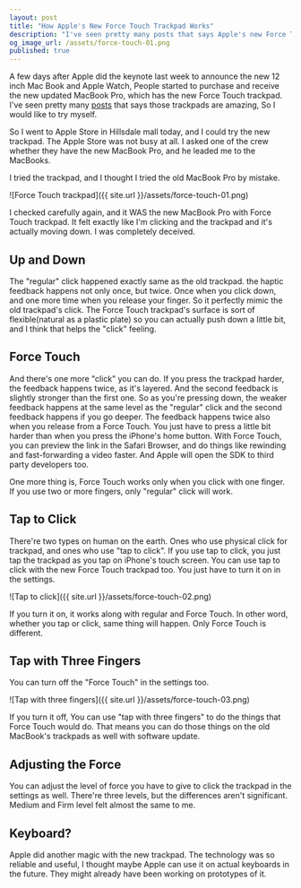 ```yaml
---
layout: post
title: "How Apple's New Force Touch Trackpad Works"
description: "I've seen pretty many posts that says Apple's new Force Touch trackpads are amazing, So I would like to try myself."
og_image_url: /assets/force-touch-01.png
published: true
---
```


A few days after Apple did the keynote last week to announce the new 12 inch Mac Book and Apple Watch, People started to purchase and receive the new updated MacBook Pro, which has the new Force Touch trackpad. I've seen pretty many [posts](http://www.theverge.com/2015/3/13/8210599/macbook-pro-new-force-touch-trackpad-hands-on-video) that says those trackpads are amazing, So I would like to try myself.

So I went to Apple Store in Hillsdale mall today, and I could try the new trackpad. The Apple Store was not busy at all. I asked one of the crew whether they have the new MacBook Pro, and he leaded me to the MacBooks.

I tried the trackpad, and I thought I tried the old MacBook Pro by mistake.

![Force Touch trackpad]({{ site.url }}/assets/force-touch-01.png)

I checked carefully again, and it WAS the new MacBook Pro with Force Touch trackpad. It felt exactly like I'm clicking and the trackpad and it's actually moving down. I was completely deceived.

## Up and Down

The "regular" click happened exactly same as the old trackpad. the haptic feedback happens not only once, but twice. Once when you click down, and one more time when you release your finger. So it perfectly mimic the old trackpad's click. The Force Touch trackpad's surface is sort of flexible(natural as a plastic plate) so you can actually push down a little bit, and I think that helps the "click" feeling.

## Force Touch

And there's one more "click" you can do. If you press the trackpad harder, the feedback happens twice, as it's layered. And the second feedback is slightly stronger than the first one. So as you're pressing down, the weaker feedback happens at the same level as the "regular" click and the second feedback happens if you go deeper. The feedback happens twice also when you release from a Force Touch. You just have to press a little bit harder than when you press the iPhone's home button. With Force Touch, you can preview the link in the Safari Browser, and do things like rewinding and fast-forwarding a video faster. And Apple will open the SDK to third party developers too.

One more thing is, Force Touch works only when you click with one finger. If you use two or more fingers, only "regular" click will work.

## Tap to Click

There're two types on human on the earth. Ones who use physical click for trackpad, and ones who use "tap to click".  If you use tap to click, you just tap the trackpad as you tap on iPhone's touch screen. You can use tap to click with the new Force Touch trackpad too. You just have to turn it on in the settings.

![Tap to click]({{ site.url }}/assets/force-touch-02.png)

If you turn it on, it works along with regular and Force Touch. In other word, whether you tap or click, same thing will happen. Only Force Touch is different.

## Tap with Three Fingers

You can turn off the "Force Touch" in the settings too.

![Tap with three fingers]({{ site.url }}/assets/force-touch-03.png)

If you turn it off, You can use "tap with three fingers" to do the things that Force Touch would do. That means you can do those things on the old MacBook's trackpads as well with software update.

## Adjusting the Force

You can adjust the level of force you have to give to click the trackpad in the settings as well. There're three levels, but the differences aren't significant. Medium and Firm level felt almost the same to me.

## Keyboard?

Apple did another magic with the new trackpad. The technology was so reliable and useful, I thought maybe Apple can use it on actual keyboards in the future. They might already have been working on prototypes of it.
